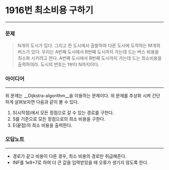 # 1916번 최소비용 구하기
------------
### 문제

>N개의 도시가 있다. 그리고 한 도시에서 출발하여 다른 도시에 도착하는 M개의 버스가 있다. 우리는 A번째 도시에서 B번째 도시까지 가는데 드는 버스 비용을 최소화 시키려고 한다. A번째 도시에서 B번째 도시까지 가는데 드는 최소비용을 출력하여라. 도시의 번호는 1부터 N까지이다.

### 아이디어
----------
위 문제는 __Dijkstra-algorithm__을 이용하는 문제이다.
위 문제를 추상화 시켜 간단하게 살펴보자면 다음과 같이 볼 수 있다.
1. S(시작점)에서 모든 정점으로 갈 수 있는 경로를 구한다.
2. S를 기준으로 모든 정점으로의 최소 비용을 구한다.
3. E(끝점)의 최소 비용을 출력한다.

### 오답노트
----------
- 경로가 같고 비용이 다른 경우, 최소 비용의 경로만 취급해준다.
- INF를 1e9+7로 하여 더 큰 값을 입력받았을 때 오류가 생기지 않도록 한다.